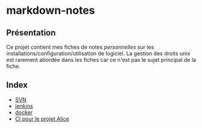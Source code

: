 # markdown-notes

## Présentation
Ce projet contient mes fiches de notes *personnelles* sur les installations/configuration/utilisation de logiciel.
La gestion des droits unix est rarement abordée dans les fiches car ce n'est pas le sujet principal de la fiche.
 

## Index
- [SVN](https://github.com/ildrasa/markdown-notes/blob/master/SVN.md)
- [jenkins](https://github.com/ildrasa/markdown-notes/blob/master/jenkins.md)
- [docker](https://github.com/ildrasa/markdown-notes/blob/master/docker.md)
- [CI pour le projet Alice](https://github.com/ildrasa/markdown-notes/blob/master/alice-ci.md)